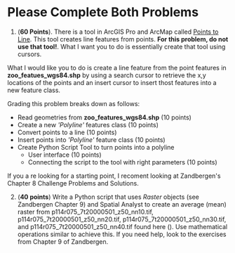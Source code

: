 # Please Complete Both Problems
1. (**60 Points**). There is a tool in ArcGIS Pro and ArcMap called [Points to Line](https://pro.arcgis.com/en/pro-app/tool-reference/data-management/points-to-line.htm). This tool creates line features from points. **For this problem, do not use that tool!**. What I want you to do is essentially create that tool using cursors.

  What I would like you to do is create a line feature from the point features in **zoo_featues_wgs84.shp** by using a search cursor to retrieve the x,y locations of the points and an insert cursor to insert thost features into a new feature class.

  Grading this problem breaks down as follows:
  - Read geometries from **zoo_features_wgs84.shp** (10 points)
  - Create a new *'Polyline'* features class (10 points)
  - Convert points to a line (10 points)
  - Insert points into *'Polyline'* feature class (10 points)
  - Create Python Script Tool to turn points into a polyline
    - User interface (10 points)
    - Connecting the script to the tool with right parameters (10 points)

  If you a re looking for a starting point, I recoment looking at Zandbergen's Chapter 8 Challenge Problems and Solutions. 

2. (**40 points**) Write a Python script that uses *Raster* objects (see Zandbergen Chapter 9) and Spatial Analyst to create an average (mean) raster from p114r075_7t20000501_z50_nn10.tif, p114r075_7t20000501_z50_nn20.tif, p114r075_7t20000501_z50_nn30.tif, and p114r075_7t20000501_z50_nn40.tif found here (). Use mathematical operations similar to achieve this. If you need help, look to the exercises from Chapter 9 of Zandbergen.
